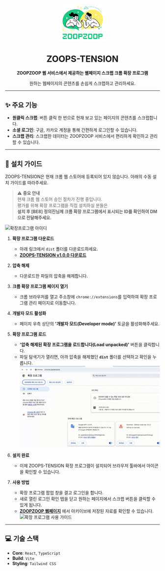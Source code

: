 <div align="center">
  <img src="public/images/logo.webp" alt="ZOOPS TENSION Logo" width="150"/>
  <h1>ZOOPS-TENSION</h1>
  <p><strong>ZOOPZOOP 웹 서비스에서 제공하는 웹페이지 스크랩 크롬 확장 프로그램</strong></p>
  <p>원하는 웹페이지의 콘텐츠를 손쉽게 스크랩하고 관리하세요.</p>
</div>

---

## ✨ 주요 기능

- **원클릭 스크랩**: 버튼 클릭 한 번으로 현재 보고 있는 페이지의 콘텐츠를 스크랩합니다.
- **소셜 로그인**: 구글, 카카오 계정을 통해 간편하게 로그인할 수 있습니다.
- **스크랩 관리**: 스크랩한 데이터는 ZOOPZOOP 서비스에서 편리하게 확인하고 관리할 수 있습니다.

---

## 🚀 설치 가이드

ZOOPS-TENSION은 현재 크롬 웹 스토어에 등록되어 있지 않습니다. 아래의 수동 설치 가이드를 따라주세요.

> ⚠️ **중요 안내**  
> 현재 크롬 웹 스토어 승인 절차가 진행 중입니다.  
> 평가를 위해 확장 프로그램을 직접 설치하실 분들은  
> **설치 후 [BE8] 정의진님께 크롬 확장 프로그램에서 표시되는 ID를 확인하여 DM으로 전달해주세요.**

![확장프로그램 아이디](public/readme/extension_id.png)

1.  **확장 프로그램 다운로드**

    - 아래 링크에서 `dist` 폴더를 다운로드하세요.
    - **[ZOOPS-TENSION v1.0.0 다운로드](https://github.com/prgrms-web-devcourse-final-project/WEB5_6_ZOOPS_TENSION_FE/releases/download/chrome-extension/dist.zip)**

2.  **압축 해제**

    - 다운로드한 파일의 압축을 해제합니다.

3.  **크롬 확장 프로그램 페이지 열기**

    - 크롬 브라우저를 열고 주소창에 `chrome://extensions`를 입력하여 확장 프로그램 관리 페이지로 이동합니다.

4.  **개발자 모드 활성화**

    - 페이지 우측 상단의 **'개발자 모드(Developer mode)'** 토글을 활성화해주세요.

5.  **확장 프로그램 로드**
    - **'압축 해제된 확장 프로그램을 로드합니다(Load unpacked)'** 버튼을 클릭합니다.
    - 파일 탐색기가 열리면, 아까 압축을 해제했던 **`dist`** 폴더를 선택하고 확인을 누릅니다.
      ![확장 프로그램 등록 가이드](public/readme/howtosetting.gif)
6.  **설치 완료**
    - 이제 ZOOPS-TENSION 확장 프로그램이 설치되어 브라우저 툴바에서 아이콘을 확인할 수 있습니다.
7.  **사용 방법**
    - 확장 프로그램 팝업 창을 결고 로그인을 합니다.
    - 새로 열린 로그인 확인 탭을 닫고 원하는 페이지에서 스크랩 버튼을 클릭할 수 있게 됩니다.
    - **[ZOOPZOOP 웹페이지](https://www.zoopzoop.kro.kr/)** 에서 아키이브에 저장된 자료를 확인할 수 있습니다.
      ![확장 프로그램 사용 가이드](public/readme/howtouse.gif)

---

## 💻 기술 스택

- **Core**: `React`, `TypeScript`
- **Build**: `Vite`
- **Styling**: `Tailwind CSS`
